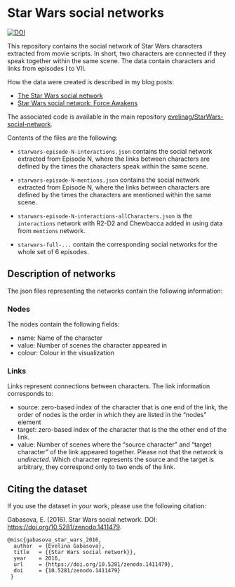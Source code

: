 # Star Wars social networks
[![DOI](https://zenodo.org/badge/147848071.svg)](https://zenodo.org/badge/latestdoi/147848071)

This repository contains the social network of Star Wars characters extracted from movie scripts. In short, two characters are connected if they speak together within the same scene. The data contain characters and links from episodes I to VII.

How the data were created is described in my blog posts:
- [The Star Wars social network](http://evelinag.com/blog/2015/12-15-star-wars-social-network/index.html)
- [Star Wars social network: Force Awakens](http://evelinag.com/blog/2016/01-25-social-network-force-awakens/index.html)

The associated code is available in the main repository [evelinag/StarWars-social-network](https://github.com/evelinag/StarWars-social-network).

Contents of the files are the following:

* `starwars-episode-N-interactions.json` contains the social network extracted from Episode N, where the links between characters are
defined by the times the characters speak within the same scene.

* `starwars-episode-N-mentions.json` contains the social network extracted from Episode N, where the links between characters are
defined by the times the characters are mentioned within the same scene.

* `starwars-episode-N-interactions-allCharacters.json` is the `interactions` network with R2-D2 and Chewbacca added in using 
data from `mentions` network.

* `starwars-full-...` contain the corresponding social networks for the whole set of 6 episodes.

## Description of networks
The json files representing the networks contain the following information:

### Nodes
The nodes contain the following fields:
- name: Name of the character
- value: Number of scenes the character appeared in
- colour: Colour in the visualization

### Links
Links represent connections between characters. The link information corresponds to: 
- source: zero-based index of the character that is one end of the link, the order of nodes is the order in which they are listed in the “nodes” element
- target: zero-based index of the character that is the the other end of the link. 
- value: Number of scenes where the “source character” and “target character” of the link appeared together.
Please not that the network is *undirected*. Which character represents the source and the target is arbitrary, they correspond only to two ends of the link.

## Citing the dataset

If you use the dataset in your work, please use the following citation:

Gabasova, E. (2016). Star Wars social network. DOI: https://doi.org/10.5281/zenodo.1411479.

    @misc{gabasova_star_wars_2016,
      author  = {Evelina Gabasova},
      title   = {{Star Wars social network}},
      year    = 2016,
      url     = {https://doi.org/10.5281/zenodo.1411479},
      doi     = {10.5281/zenodo.1411479}
     }
